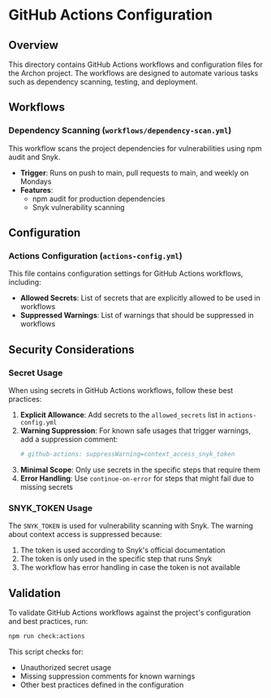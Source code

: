# GitHub Actions Configuration

## Overview

This directory contains GitHub Actions workflows and configuration files for the Archon project. The workflows are designed to automate various tasks such as dependency scanning, testing, and deployment.

## Workflows

### Dependency Scanning (`workflows/dependency-scan.yml`)

This workflow scans the project dependencies for vulnerabilities using npm audit and Snyk.

- **Trigger**: Runs on push to main, pull requests to main, and weekly on Mondays
- **Features**:
  - npm audit for production dependencies
  - Snyk vulnerability scanning

## Configuration

### Actions Configuration (`actions-config.yml`)

This file contains configuration settings for GitHub Actions workflows, including:

- **Allowed Secrets**: List of secrets that are explicitly allowed to be used in workflows
- **Suppressed Warnings**: List of warnings that should be suppressed in workflows

## Security Considerations

### Secret Usage

When using secrets in GitHub Actions workflows, follow these best practices:

1. **Explicit Allowance**: Add secrets to the `allowed_secrets` list in `actions-config.yml`
2. **Warning Suppression**: For known safe usages that trigger warnings, add a suppression comment:
   ```yaml
   # github-actions: suppressWarning=context_access_snyk_token
   ```
3. **Minimal Scope**: Only use secrets in the specific steps that require them
4. **Error Handling**: Use `continue-on-error` for steps that might fail due to missing secrets

### SNYK_TOKEN Usage

The `SNYK_TOKEN` is used for vulnerability scanning with Snyk. The warning about context access is suppressed because:

1. The token is used according to Snyk's official documentation
2. The token is only used in the specific step that runs Snyk
3. The workflow has error handling in case the token is not available

## Validation

To validate GitHub Actions workflows against the project's configuration and best practices, run:

```bash
npm run check:actions
```

This script checks for:

- Unauthorized secret usage
- Missing suppression comments for known warnings
- Other best practices defined in the configuration
